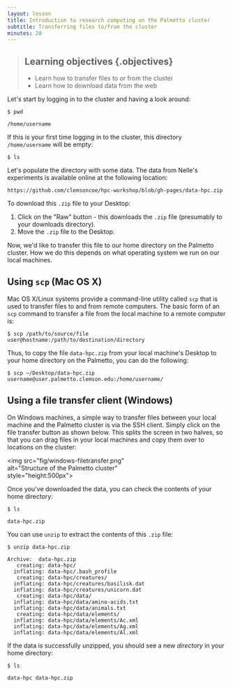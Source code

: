 ```yaml
---
layout: lesson
title: Introduction to research computing on the Palmetto cluster
subtitle: Transferring files to/from the cluster
minutes: 20
---
```


> ## Learning objectives {.objectives}
> * Learn how to transfer files
>   to or from the cluster
> * Learn how to download data from
>   the web

Let's start by logging in to the cluster and having a look around:

~~~{.bash}
$ pwd
~~~

~~~{.output}
/home/username
~~~

If this is your first time logging in to the cluster,
this directory `/home/username` will be empty:

~~~{.bash}
$ ls
~~~

Let's populate the directory with some data.
The data from Nelle's experiments is available online
at the following location:

~~~
https://github.com/clemsoncoe/hpc-workshop/blob/gh-pages/data-hpc.zip
~~~

To download this `.zip` file to your Desktop:

1. Click on the "Raw" button - this downloads the `.zip` file (presumably to your downloads directory).
2. Move the `.zip` file to the Desktop.

Now, we'd like to transfer this
file to our home directory on the Palmetto cluster.
How we do this depends on what operating system we run on our local machines.

## Using `scp` (Mac OS X)

Mac OS X/Linux systems provide a command-line utility called
`scp` that is used to transfer files to and from remote computers.
The basic form of an `scp` command to transfer a file from the local
machine to a remote computer is:

~~~{.bash}
$ scp /path/to/source/file user@hostname:/path/to/destination/directory
~~~

Thus, to copy the file `data-hpc.zip` from your local machine's Desktop
to your home directory on the Palmetto, you can do the following:

~~~{.bash}
$ scp ~/Desktop/data-hpc.zip username@user.palmetto.clemson.edu:/home/username/
~~~

## Using a file transfer client (Windows)

On Windows machines, a simple way to transfer files between
your local machine and the Palmetto cluster is via
the SSH client.
Simply click on the file transfer button as shown below.
This splits the screen in two halves,
so that you can drag files in your local machines
and copy them over to locations on the cluster:

<img src="fig/windows-filetransfer.png" \
     alt="Structure of the Palmetto cluster" \
     style="height:500px">

Once you've downloaded the data,
you can check the contents of your home directory:

~~~{.bash}
$ ls
~~~

~~~{.output}
data-hpc.zip
~~~

You can use `unzip` to extract the contents of this `.zip` file:

~~~{.bash}
$ unzip data-hpc.zip
~~~

~~~{.output}
Archive:  data-hpc.zip
   creating: data-hpc/
  inflating: data-hpc/.bash_profile
   creating: data-hpc/creatures/
  inflating: data-hpc/creatures/basilisk.dat
  inflating: data-hpc/creatures/unicorn.dat
   creating: data-hpc/data/
  inflating: data-hpc/data/amino-acids.txt
  inflating: data-hpc/data/animals.txt
   creating: data-hpc/data/elements/
  inflating: data-hpc/data/elements/Ac.xml
  inflating: data-hpc/data/elements/Ag.xml
  inflating: data-hpc/data/elements/Al.xml
~~~

If the data is successfully unzipped, you should see a new *directory* in your
home directory:

~~~{.bash}
$ ls
~~~

~~~{.output}
data-hpc data-hpc.zip
~~~
